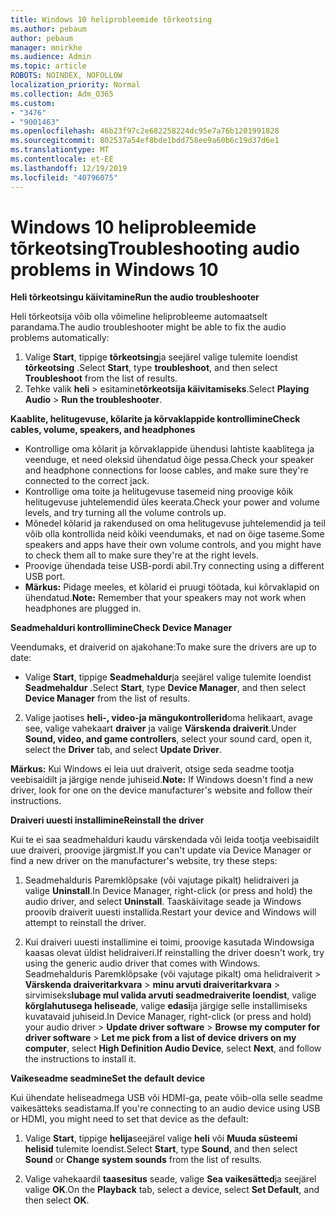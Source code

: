 ```yaml
---
title: Windows 10 heliprobleemide tõrkeotsing
ms.author: pebaum
author: pebaum
manager: mnirkhe
ms.audience: Admin
ms.topic: article
ROBOTS: NOINDEX, NOFOLLOW
localization_priority: Normal
ms.collection: Adm_O365
ms.custom:
- "3476"
- "9001463"
ms.openlocfilehash: 46b23f97c2e682258224dc95e7a76b1201991828
ms.sourcegitcommit: 802537a54ef8bde1bdd758ee9a60b6c19d37d6e1
ms.translationtype: MT
ms.contentlocale: et-EE
ms.lasthandoff: 12/19/2019
ms.locfileid: "40796075"
---
```

# <a name="troubleshooting-audio-problems-in-windows-10"></a><span data-ttu-id="571e4-102">Windows 10 heliprobleemide tõrkeotsing</span><span class="sxs-lookup"><span data-stu-id="571e4-102">Troubleshooting audio problems in Windows 10</span></span>

<span data-ttu-id="571e4-103">**Heli tõrkeotsingu käivitamine**</span><span class="sxs-lookup"><span data-stu-id="571e4-103">**Run the audio troubleshooter**</span></span>

<span data-ttu-id="571e4-104">Heli tõrkeotsija võib olla võimeline heliprobleeme automaatselt parandama.</span><span class="sxs-lookup"><span data-stu-id="571e4-104">The audio troubleshooter might be able to fix the audio problems automatically:</span></span> 

1. <span data-ttu-id="571e4-105">Valige **Start**, tippige **tõrkeotsing**ja seejärel valige tulemite loendist **tõrkeotsing** .</span><span class="sxs-lookup"><span data-stu-id="571e4-105">Select **Start**, type **troubleshoot**, and then select **Troubleshoot** from the list of results.</span></span> 
2. <span data-ttu-id="571e4-106">Tehke valik **heli** > esitamine**tõrkeotsija käivitamiseks**.</span><span class="sxs-lookup"><span data-stu-id="571e4-106">Select **Playing Audio** > **Run the troubleshooter**.</span></span>

<span data-ttu-id="571e4-107">**Kaablite, helitugevuse, kõlarite ja kõrvaklappide kontrollimine**</span><span class="sxs-lookup"><span data-stu-id="571e4-107">**Check cables, volume, speakers, and headphones**</span></span>

- <span data-ttu-id="571e4-108">Kontrollige oma kõlarit ja kõrvaklappide ühendusi lahtiste kaablitega ja veenduge, et need oleksid ühendatud õige pessa.</span><span class="sxs-lookup"><span data-stu-id="571e4-108">Check your speaker and headphone connections for loose cables, and make sure they're connected to the correct jack.</span></span>
- <span data-ttu-id="571e4-109">Kontrollige oma toite ja helitugevuse tasemeid ning proovige kõik helitugevuse juhtelemendid üles keerata.</span><span class="sxs-lookup"><span data-stu-id="571e4-109">Check your power and volume levels, and try turning all the volume controls up.</span></span>
- <span data-ttu-id="571e4-110">Mõnedel kõlarid ja rakendused on oma helitugevuse juhtelemendid ja teil võib olla kontrollida neid kõiki veendumaks, et nad on õige taseme.</span><span class="sxs-lookup"><span data-stu-id="571e4-110">Some speakers and apps have their own volume controls, and you might have to check them all to make sure they're at the right levels.</span></span>
- <span data-ttu-id="571e4-111">Proovige ühendada teise USB-pordi abil.</span><span class="sxs-lookup"><span data-stu-id="571e4-111">Try connecting using a different USB port.</span></span>
- <span data-ttu-id="571e4-112">**Märkus:** Pidage meeles, et kõlarid ei pruugi töötada, kui kõrvaklapid on ühendatud.</span><span class="sxs-lookup"><span data-stu-id="571e4-112">**Note:** Remember that your speakers may not work when headphones are plugged in.</span></span>

<span data-ttu-id="571e4-113">**Seadmehalduri kontrollimine**</span><span class="sxs-lookup"><span data-stu-id="571e4-113">**Check Device Manager**</span></span>

<span data-ttu-id="571e4-114">Veendumaks, et draiverid on ajakohane:</span><span class="sxs-lookup"><span data-stu-id="571e4-114">To make sure the drivers are up to date:</span></span>

- <span data-ttu-id="571e4-115">Valige **Start**, tippige **Seadmehaldur**ja seejärel valige tulemite loendist **Seadmehaldur** .</span><span class="sxs-lookup"><span data-stu-id="571e4-115">Select **Start**, type **Device Manager**, and then select **Device Manager** from the list of results.</span></span>

2. <span data-ttu-id="571e4-116">Valige jaotises **heli-, video-ja mängukontrollerid**oma helikaart, avage see, valige vahekaart **draiver** ja valige **Värskenda draiverit**.</span><span class="sxs-lookup"><span data-stu-id="571e4-116">Under **Sound, video, and game controllers**, select your sound card, open it, select the **Driver** tab, and select **Update Driver**.</span></span> 

<span data-ttu-id="571e4-117">**Märkus:** Kui Windows ei leia uut draiverit, otsige seda seadme tootja veebisaidilt ja järgige nende juhiseid.</span><span class="sxs-lookup"><span data-stu-id="571e4-117">**Note:** If Windows doesn't find a new driver, look for one on the device manufacturer's website and follow their instructions.</span></span>

<span data-ttu-id="571e4-118">**Draiveri uuesti installimine**</span><span class="sxs-lookup"><span data-stu-id="571e4-118">**Reinstall the driver**</span></span>

<span data-ttu-id="571e4-119">Kui te ei saa seadmehalduri kaudu värskendada või leida tootja veebisaidilt uue draiveri, proovige järgmist.</span><span class="sxs-lookup"><span data-stu-id="571e4-119">If you can't update via Device Manager or find a new driver on the manufacturer's website, try these steps:</span></span> 

1. <span data-ttu-id="571e4-120">Seadmehalduris Paremklõpsake (või vajutage pikalt) helidraiveri ja valige **Uninstall**.</span><span class="sxs-lookup"><span data-stu-id="571e4-120">In Device Manager, right-click (or press and hold) the audio driver, and select **Uninstall**.</span></span> <span data-ttu-id="571e4-121">Taaskäivitage seade ja Windows proovib draiverit uuesti installida.</span><span class="sxs-lookup"><span data-stu-id="571e4-121">Restart your device and Windows will attempt to reinstall the driver.</span></span>

2. <span data-ttu-id="571e4-122">Kui draiveri uuesti installimine ei toimi, proovige kasutada Windowsiga kaasas olevat üldist helidraiveri.</span><span class="sxs-lookup"><span data-stu-id="571e4-122">If reinstalling the driver doesn't work, try using the generic audio driver that comes with Windows.</span></span> <span data-ttu-id="571e4-123">Seadmehalduris Paremklõpsake (või vajutage pikalt) oma helidraiverit > **Värskenda draiveritarkvara** > **minu arvuti draiveritarkvara** > sirvimiseks**lubage mul valida arvuti seadmedraiverite loendist**, valige **kõrglahutusega heliseade**, valige **edasi**ja järgige selle installimiseks kuvatavaid juhiseid.</span><span class="sxs-lookup"><span data-stu-id="571e4-123">In Device Manager, right-click (or press and hold) your audio driver > **Update driver software** > **Browse my computer for driver software** > **Let me pick from a list of device drivers on my computer**, select **High Definition Audio Device**, select **Next**, and follow the instructions to install it.</span></span>

<span data-ttu-id="571e4-124">**Vaikeseadme seadmine**</span><span class="sxs-lookup"><span data-stu-id="571e4-124">**Set the default device**</span></span>

<span data-ttu-id="571e4-125">Kui ühendate heliseadmega USB või HDMI-ga, peate võib-olla selle seadme vaikesätteks seadistama.</span><span class="sxs-lookup"><span data-stu-id="571e4-125">If you're connecting to an audio device using USB or HDMI, you might need to set that device as the default:</span></span> 

1. <span data-ttu-id="571e4-126">Valige **Start**, tippige **helija**seejärel valige **heli** või **Muuda süsteemi helisid** tulemite loendist.</span><span class="sxs-lookup"><span data-stu-id="571e4-126">Select **Start**, type **Sound**, and then select **Sound** or **Change system sounds** from the list of results.</span></span>

2. <span data-ttu-id="571e4-127">Valige vahekaardil **taasesitus** seade, valige **Sea vaikesätted**ja seejärel valige **OK**.</span><span class="sxs-lookup"><span data-stu-id="571e4-127">On the **Playback** tab, select a device, select **Set Default**, and then select **OK**.</span></span>

